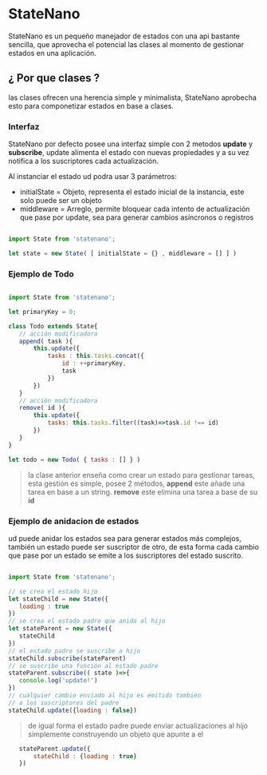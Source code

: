 # StateNano

StateNano es un pequeño manejador de estados con una api bastante sencilla, que aprovecha el potencial las clases al momento de gestionar estados en una aplicación.

## ¿ Por que clases ?

las clases ofrecen una herencia simple y minimalista, StateNano aprobecha esto para componetizar estados en base a clases.

### Interfaz

StateNano por defecto posee una interfaz simple con 2 metodos **update** y **subscribe**, update alimenta el estado con nuevas propiedades y a su vez notifica a los suscriptores cada actualización.

Al instanciar el estado ud podra usar 3 parámetros:

- initialState = Objeto,  representa el estado inicial de la instancia, este solo puede ser un objeto
- middleware   = Arreglo, permite bloquear cada intento de actualización que pase por update, sea para generar cambios asíncronos o registros

```javascript

import State from 'statenano';

let state = new State( [ initialState = {} , middleware = [] ] )

```

### Ejemplo de Todo



```javascript

import State from 'statenano';

let primaryKey = 0;

class Todo extends State{
   // acción modificadora
   append( task ){
       this.update({
           tasks : this.tasks.concat({
               id : ++primaryKey,
               task
           })
       })
   }
   // acción modificadora
   remove( id ){
       this.update({
           tasks: this.tasks.filter((task)=>task.id !== id)
       })
   }
}

let todo = new Todo( { tasks : [] } )

```

> la clase anterior enseña como crear un estado para gestionar tareas, esta gestión es simple, posee 2 métodos, **append** este añade una tarea en base a un string. **remove** este elimina una tarea a base de su **id**

### Ejemplo de anidacion de estados

ud puede anidar los estados sea para generar estados más complejos, también un estado puede ser suscriptor de otro, de esta forma cada cambio que pase por un estado se emite a los suscriptores del estado suscrito.

```javascript

import State from 'statenano';

// se crea el estado hijo
let stateChild = new State({
   loading : true
})
// se crea el estado padre que anida al hijo
let stateParent = new State({
   stateChild
})
// el estado padre se suscribe a hijo
stateChild.subscribe(stateParent)
// se suscribe una función al estado padre
stateParent.subscribe(( state )=>{
   console.log('update!')
})
// cualquier cambio enviado al hijo es emitido también
// a los suscriptores del padre
stateChild.update({loading : false})

```

> de igual forma el estado padre puede enviar actualizaciones al hijo simplemente construyendo un objeto que apunte a el

```javascript
   stateParent.update({
       stateChild : {loading : true}
   })
```

